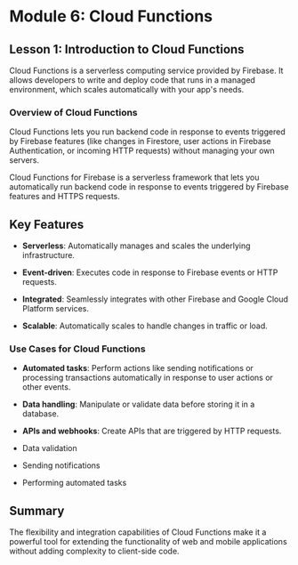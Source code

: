 
# Module 6: Cloud Functions

## Lesson 1: Introduction to Cloud Functions
Cloud Functions is a serverless computing service provided by Firebase. It allows developers to write and deploy code that runs in a managed environment, which scales automatically with your app's needs.

### Overview of Cloud Functions

Cloud Functions lets you run backend code in response to events triggered by Firebase features (like changes in Firestore, user actions in Firebase Authentication, or incoming HTTP requests) without managing your own servers.

Cloud Functions for Firebase is a serverless framework that lets you automatically run backend code in response to events triggered by Firebase features and HTTPS requests.

## Key Features

- **Serverless**: Automatically manages and scales the underlying infrastructure.
- **Event-driven**: Executes code in response to Firebase events or HTTP requests.
- **Integrated**: Seamlessly integrates with other Firebase and Google Cloud Platform services.

- **Scalable**: Automatically scales to handle changes in traffic or load.

### Use Cases for Cloud Functions

- **Automated tasks**: Perform actions like sending notifications or processing transactions automatically in response to user actions or other events.
- **Data handling**: Manipulate or validate data before storing it in a database.
- **APIs and webhooks**: Create APIs that are triggered by HTTP requests.


- Data validation
- Sending notifications
- Performing automated tasks

## Summary
The flexibility and integration capabilities of Cloud Functions make it a powerful tool for extending the functionality of web and mobile applications without adding complexity to client-side code.

